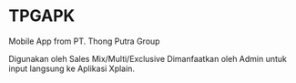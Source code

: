 # TPGAPK
Mobile App from PT. Thong Putra Group  

Digunakan oleh Sales Mix/Multi/Exclusive
Dimanfaatkan oleh Admin untuk input langsung ke Aplikasi Xplain.

